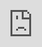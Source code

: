 ```yaml
---
title: 'Cozy detectives, urban disc golf and other new indie games worth checking out'
date: '2025-09-13'
excerpt: >-
  Welcome to our latest recap of what&#39;s going on in the indie game space.
  This week, the revived Acclaim held a very fun showcase (and we&#39;ll get...
coverImage: >-
  https://images.unsplash.com/photo-1558618666-fcd25c85cd64?w=400&h=200&fit=crop&auto=format
author: AIVibe
tags:
  - Ai
  - Work
category: Smart Home
source: >-
  https://www.engadget.com/gaming/cozy-detectives-urban-disc-golf-and-other-new-indie-games-worth-checking-out-110029695.html?src=rss
---
```

<p>Welcome to our latest recap of what&#39;s going on in the indie game space. This week, the revived Acclaim held a very fun showcase (and we&#39;ll get to some of the games from that). But on Friday, Nintendo soaked up all the attention with an hour-long Direct. Sure, it included some first-party games, such as <a data-i13n="cpos:1;pos:1" href="https://www.engadget.com/gaming/nintendo/mario-tennis-fever-hits-the-court-on-february-12-134227490.html"><em>Mario Tennis Fever</em></a>, <a data-i13n="cpos:2;pos:1" href="https://www.engadget.com/gaming/nintendo/metroid-prime-4-will-be-released-on-december-4-for-switch-1-and-2-134718933.html"><em>Metroid Prime 4: Beyond</em></a> and a <a data-i13n="cpos:3;pos:1" href="https://www.engadget.com/gaming/nintendo/donkey-kong-bananza-is-getting-a-dlc-expansion-today-140016430.html"><em>Donkey Kong Bananza</em></a><em>&nbsp;</em>expansion. But Nintendo highlighted several indie games in the <a data-i13n="cpos:4;pos:1" href="https://www.engadget.com/gaming/nintendo/mario-metroid-virtual-boy-and-more-all-the-biggest-announcements-from-todays-nintendo-direct-165722897.html">newsy showcase</a>, too.</p>
<p><em>Hades 2</em> is arguably the highest-profile name among those, and the full version isn&#39;t far away at all — it&#39;ll hit Switch, Switch 2, Steam and Epic Games Store <a data-i13n="cpos:5;pos:1" href="https://www.engadget.com/gaming/hades-ii-is-coming-to-switch-and-switch-2-on-september-25-133511122.html">on September 25</a>. <em>Stardew Valley, Human Fall Flat, Overcooked 2 </em>and <em>PowerWash Simulator 2</em> are getting Switch 2 versions as well.</p>
<span id="end-legacy-contents"></span><div id="447eb5e0e7a6441a8c1eaff6247e24a0"><iframe src="https://www.youtube.com/embed/Ex2cdvYWB7o?rel=0" style="top:0;left:0;width:100%;height:100%;position:absolute;border:0;" allowfullscreen scrolling="no" data-embed-domain="www.youtube.com"></iframe></div>
<p>It wouldn&#39;t be a Nintendo Direct without a shadowdrop. Sure enough, <em>Lynked: Banner of the Spark</em> landed on <a data-i13n="cpos:6;pos:1" href="https://www.nintendo.com/us/store/products/lynked-banner-of-the-spark-nintendo-switch-2-edition-switch-2/">Switch and Switch 2</a> on Friday, with mouse control and GameShare support on the newer system. This is an action RPG from FuzzyBot and publisher <a data-i13n="cpos:7;pos:1" href="https://www.engadget.com/gaming/dreamhavens-tabletop-rpg-party-game-sunderfolk-arrives-on-april-23-183006473.html">Dreamhaven</a> that looks a bit like a cross between <em>Hades </em>and <em>Hi-Fi Rush</em>.</p>
<p>I&#39;ll be honest, I&#39;ve had <em>Lynked: Banner of the Spark</em> sitting on my PC for months. I&#39;m definitely interested in checking it out, but it&#39;s just one of those things that&#39;s unfortunately slipped further and further down my to-play list. I&#39;m still hoping to carve out time to properly check it out before it&#39;s time to start putting together our games of the year list.</p>
<div id="688676ec9ea04e06bd4d8b08a53ba8fe"><iframe src="https://www.youtube.com/embed/fM1aD2YvA4c?rel=0" style="top:0;left:0;width:100%;height:100%;position:absolute;border:0;" allowfullscreen scrolling="no" data-embed-domain="www.youtube.com"></iframe></div>
<p><em>Popucom </em>(which debuted on <a data-i13n="cpos:8;pos:1" href="https://store.steampowered.com/app/2543180/POPUCOM/">Steam</a> earlier this year) also looks pretty intriguing. From Hypergryph and publisher Gryph Frontier, this is a multiplayer-only adventure platformer in which you take out enemies with match three-style shooting.&nbsp;</p>
<p>Here&#39;s the twist: each player only has two colors, so you&#39;ll need to work together to fire the correct blobs at bad guys and obstacles. <em>Popucom </em>is coming to Switch this holiday season.</p>
<h2 id="jump-link-new-releases">New releases</h2>
<div id="a0a448ef6d764d4c906ab916522306af"><iframe src="https://www.youtube.com/embed/axCHAC2N6Lo?rel=0" style="top:0;left:0;width:100%;height:100%;position:absolute;border:0;" allowfullscreen scrolling="no" data-embed-domain="www.youtube.com"></iframe></div>
<p><em>Little Problems: A Cozy Detective Game </em>is a new title from the small team at female-led Indonesian developer Posh Cat Studio and publisher Amplified Games. As the name suggests, it&#39;s a slice-of-life detective game that sees you getting to the bottom of misunderstandings and minor inconveniences.</p>
<p>You play as freshman student Mary, and one of the first mysteries you&#39;ll have to solve involves finding the location where her study group is supposed to meet after she forgets where to go on her first day of school. The game has 10 cases overall and each has a set of puzzles to solve. It&#39;s said to have &quot;simple mechanics that grow into playful twists and surprising solutions.&quot;</p>
<p><em>Little Problems </em>seems quite charming and just the kind of low-fi puzzle game that I might vibe with. It&#39;s out now on <a data-i13n="cpos:9;pos:1" href="https://store.steampowered.com/app/2653470/Little_Problems_A_Cozy_Detective_Game/">Steam</a> and it usually costs $10, but there&#39;s a 10 percent discount until September 23.</p>
<div id="913452870a134306aab6a9e6d4bb9a90"><iframe src="https://www.youtube.com/embed/0boLooPF0g8?rel=0" style="top:0;left:0;width:100%;height:100%;position:absolute;border:0;" allowfullscreen scrolling="no" data-embed-domain="www.youtube.com"></iframe></div>
<p>Disc golf feels like it would be a fun sport to get into and while there are a few courses near me, they&#39;re not exactly easy to get to without a car. So I might just have to make do with <em>Disc Golf City</em>, which came out of early access on <a data-i13n="cpos:10;pos:1" href="https://store.steampowered.com/app/3753060/Disc_Golf_City/">Steam</a> for PC, Mac and Linux this week. The action takes place in a colorful city, and you can bounce your disc off of objects in the environment to pull off trick shots and try to land it in the basket.</p>
<p><em>Disc Golf City</em>, which is from Agapo Games, costs $13. There&#39;s also a demo you can check out.</p>
<div id="fa69fc44f5484be185d7cebb2c9e1ae4"><iframe src="https://www.youtube.com/embed/VwIe6AtJPxg?rel=0" style="top:0;left:0;width:100%;height:100%;position:absolute;border:0;" allowfullscreen scrolling="no" data-embed-domain="www.youtube.com"></iframe></div>
<p>Another game that came out of early access on <a data-i13n="cpos:11;pos:1" href="https://store.steampowered.com/app/1665260/Beyond_Sunset/">Steam</a> and <a data-i13n="elm:affiliate_link;sellerN:GOG.com;elmt:;cpos:12;pos:1" href="https://shopping.yahoo.com/rdlw?merchantId=a3926e63-4324-467b-872c-52d2bfe9bd34&amp;siteId=us-engadget&amp;pageId=1p-autolink&amp;contentUuid=e3b8e5db-8fee-44fd-9fa6-1e45522ece33&amp;featureId=text-link&amp;merchantName=GOG.com&amp;linkText=GOG&amp;custData=eyJzb3VyY2VOYW1lIjoiV2ViLURlc2t0b3AtVmVyaXpvbiIsImxhbmRpbmdVcmwiOiJodHRwczovL3d3dy5nb2cuY29tL2VuL2dhbWUvYmV5b25kX3N1bnNldCIsImNvbnRlbnRVdWlkIjoiZTNiOGU1ZGItOGZlZS00NGZkLTlmYTYtMWU0NTUyMmVjZTMzIiwib3JpZ2luYWxVcmwiOiJodHRwczovL3d3dy5nb2cuY29tL2VuL2dhbWUvYmV5b25kX3N1bnNldCJ9&amp;signature=AQAAAUYFqmSUVkDSz6kmqAbAxbtLVSm7DxZIJnXReYnev1fb&amp;gcReferrer=https%3A%2F%2Fwww.gog.com%2Fen%2Fgame%2Fbeyond_sunset" class="rapid-with-clickid" data-original-link="https://www.gog.com/en/game/beyond_sunset">GOG</a> this week is <em>Beyond Sunset</em>. This is a cyberpunk (not that one) first-person shooter with RPG elements from Metacorp / Vaporware and publisher Movie Games.</p>
<p>I love when a vaporwave color palette is put to good use and the lo-fi visuals here just feel right. The fast-paced movement looks pretty interesting too — it&#39;s not hard to tell that the developers took inspiration from the Doom series. <em>Beyond Sunset</em> costs $10.</p>
<div id="583e14215e584d959afd9ced5dd049c4"><iframe src="https://www.youtube.com/embed/OAvYl2TOwPY?rel=0" style="top:0;left:0;width:100%;height:100%;position:absolute;border:0;" allowfullscreen scrolling="no" data-embed-domain="www.youtube.com"></iframe></div>
<p>It feels like I can&#39;t go on the internet for five minutes without learning about a new sidescrolling Metroidvania game. Still, <em>Katanaut </em>is one I&#39;ve had my eye on for a while. You&#39;ll be facing the horrors that have taken over a space station using an array of weapons, skills and perks.</p>
<p>This is a roguelite from Voidmaw in which there are new pathways to explore on each run. There is some permanent progression here, as you&#39;ll pick up memory fragments during your journey through the station&#39;s gore-soaked corridors. It was also revealed this week that Acclaim is the publisher of <em>Katanaut</em>, which is available on <a data-i13n="cpos:13;pos:1" href="https://store.steampowered.com/app/3032830/Katanaut/">Steam</a>.</p>
<h2 id="jump-link-upcoming">Upcoming</h2>
<div id="0e3fcee5f0954bccbaa5c91b9321c88d"><iframe src="https://www.youtube.com/embed/cXRk1pFRgOc?rel=0" style="top:0;left:0;width:100%;height:100%;position:absolute;border:0;" allowfullscreen scrolling="no" data-embed-domain="www.youtube.com"></iframe></div>
<p><a data-i13n="cpos:14;pos:1" href="https://store.steampowered.com/app/1458140/Pacific_Drive/"><em>Pacific Drive</em></a><em>&nbsp;</em>was one of the more interesting-looking games from last year that I just haven&#39;t gotten around to checking out yet. It&#39;s a driving sim and survival horror game set in a supernatural version of the Pacific Northwest, in which you scour the landscape for parts to upgrade your car and, hopefully, stay alive.</p>
<p>Ironwood Studios and publisher Kepler Interactive this week announced the <em>Whispers in the Woods </em>expansion for <em>Pacific Drive</em>. Slated to arrive later this year, the DLC adds around eight to 12 hours of gameplay with new characters, dangers, mysteries and anomalies to encounter. Other updates include route modifiers and garage cosmetics to find.</p>
<div id="b72b4704aa7f46fc942aea04b9e319d5"><iframe src="https://www.youtube.com/embed/TATp91aZGe0?rel=0" style="top:0;left:0;width:100%;height:100%;position:absolute;border:0;" allowfullscreen scrolling="no" data-embed-domain="www.youtube.com"></iframe></div>
<p>The rest of this week&#39;s upcoming games are all from Acclaim, since I found just about everything in that showcase intriguing. The first game that the publisher showed off was <em>GridBeat</em> from Ridiculous Games.</p>
<p>Blending together puzzles, tactics and dungeon crawling, <em>GridBeat </em>will see you infiltrate a corporate computer network and try to escape with valuable data while security programs and malware attempt to stop you. You&#39;ll find more abilities and power-ups along the way. Crucially, you need to move in time to the music, since it&#39;s a rhythm game as well. There&#39;s a lot going on here! <em>GridBeat </em>is coming to <a data-i13n="cpos:15;pos:1" href="https://store.steampowered.com/app/3243370/GRIDbeat/">Steam</a>, but there&#39;s no release window as yet.</p>
<div id="56c08455d22f41908cb3b65cde3cbbe1"><iframe src="https://www.youtube.com/embed/4_CRBRrUClc?rel=0" style="top:0;left:0;width:100%;height:100%;position:absolute;border:0;" allowfullscreen scrolling="no" data-embed-domain="www.youtube.com"></iframe></div>
<p>One thing I was really hoping to see during Acclaim&#39;s showcase was the return of NBA Jam. We didn&#39;t quite get that, but I&#39;ll absolutely take <em>Basketball Classics</em> in its place. Acclaim has taken over publishing duties for this retro, NES-style arcade basketball title from Namo Gamo. It features 5-on-5 sidescrolling action with simplified controls, hundreds of teams, more than 1,000 players and multiple modes (including couch multiplayer).</p>
<p>I hadn&#39;t heard of <em>Basketball Classics</em> until now, but it&#39;s been out on <a data-i13n="cpos:16;pos:1" href="https://store.steampowered.com/app/819630/Basketball_Classics/?curator_clanid=45592194">Steam</a> for several years. Acclaim is helping to bring it to consoles sometime soon.</p>
<div id="3d3bbdd14e54412b8c390867e5b98b23"><iframe src="https://www.youtube.com/embed/vHk6rCKKkEY?rel=0" style="top:0;left:0;width:100%;height:100%;position:absolute;border:0;" allowfullscreen scrolling="no" data-embed-domain="www.youtube.com"></iframe></div>
<p>I do love <em>PowerWash Simulator </em>and am looking forward to the sequel. <em>Pixel Washer </em>looks like a different flavor of that format.&nbsp;</p>
<p>As a cute lil&#39; piggy with a power washer, you&#39;ll be cleaning just about everything in sight. The trailer suggests that things might get weird, and it even seems like there are boss fights. Valadria is the developer behind Pixel Washer, which is coming to <a data-i13n="cpos:17;pos:1" href="https://store.steampowered.com/app/2572060/Pixel_Washer/">Steam</a> down the line.</p>
<div id="79c7bac3fb9c4e9888855af17118cdb9"><iframe src="https://www.youtube.com/embed/3hH9sIotgOk?rel=0" style="top:0;left:0;width:100%;height:100%;position:absolute;border:0;" allowfullscreen scrolling="no" data-embed-domain="www.youtube.com"></iframe></div>
<p><em>HyperYuki: Snowboard Syndicate </em>looks like the offspring of SSX and <em>Jet Set Radio, </em>and that&#39;s enough to sell me on the game. An easy addition to my wishlist.</p>
<p>Wabisabi Design is making this snowboarding game that pits you against NPCs and/or human players in races. In the main game mode, you&#39;ll need to complete a certain number of challenges in each level before you can move on, which is very much keeping in with the Tony Hawk&#39;s Pro Skater format. There&#39;s also a relaxing endless mode, where you can just hang out and explore or, like, whatever.</p>
<p><em>HyperYuki: Snowboard Syndicate </em>supports split-screen play and online multiplayer for up to eight people. Again, there&#39;s no confirmed release date or window as yet, this one is coming to <a data-i13n="cpos:18;pos:1" href="https://store.steampowered.com/app/3082730/HYPERyuki_Snowboard_Syndicate/">Steam</a>.</p>
<p>Acclaim notes that it is &quot;actively exploring console releases&quot; for its games. &quot;Our goal is to bring these experiences to as many players as possible, and we’ll have more updates to share as development progresses,&quot; the publisher added.</p>This article originally appeared on Engadget at https://www.engadget.com/gaming/cozy-detectives-urban-disc-golf-and-other-new-indie-games-worth-checking-out-110029695.html?src=rss
